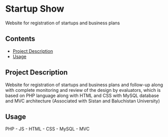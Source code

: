 # Startup Show
 Website for registration of startups and business plans
 
## Contents

- [Project Description](#project-description)
- [Usage](#usage)

## Project Description

Website for registration of startups and business plans and follow-up
along with complete monitoring and review of the design by evaluators, which is based on PHP language along with HTML and CSS with MySQL database and MVC architecture
(Associated with Sistan and Baluchistan University)

## Usage

PHP - JS - HTML - CSS - MySQL - MVC

